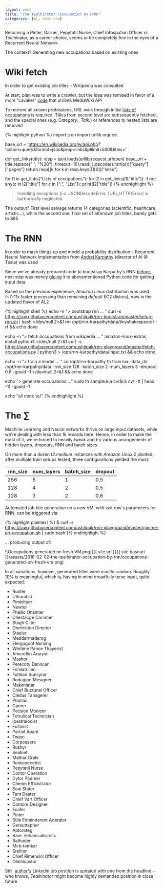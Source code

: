 ```yaml
---
layout: post
title: "The Tealhinator (occupation by RNN)"
categories: [ml, char-rnn]
---
```


Becoming a Pinter, Garner, Pepytatil Nurse, Chief Infospation Officer or
Tealhinator, as a career choice, seems to be completely fine in the eyes of a
Recurrent Neural Network

The context? Generating new occupations based on existing ones


# Wiki fetch

In order to get existing job titles – Wikipedia was consulted

At start, plan was to write a crawler, but the idea was remised in favor of
a more "cavalier"
[code](https://github.com/ushtipak/rnn-playground/blob/master/fetch-occupations.py "fetch-occupations code")
that utilizes MediaWiki API

To retrieve all known professions, URL walk through initial
[lists of occupations](https://en.wikipedia.org/wiki/Lists_of_occupations "Lists of occupations")
is required. Titles from second level are subsequently fetched, and the special
ones (e.g. _Category:_, _Talk:_) or references to nested lists are removed

{% highlight python %}
import json
import urllib.request

base_url = 'https://en.wikipedia.org/w/api.php?' \
           'action=query&format=json&prop=links&pllimit=500&titles='


def get_links(title):
    resp = json.loads(urllib.request.urlopen(
        base_url + title.replace(" ", "%20"), timeout=10).read(
    ).decode().rstrip())["query"]["pages"]
    return resp[[k for k in resp.keys()][0]]["links"]


for l1 in get_links("Lists of occupations"):
    for l2 in get_links(l1["title"]):
        if not any(c in l2["title"] for c in [":", "List"]):
            print(l2["title"])
{% endhighlight %}

> Handling exceptions (i.e. JSONDecodeError, {URL,HTTP}Error) is barbarically
neglected

The output? First level salvage returns 14 categories (scientific, healthcare,
artistic...), while the second one, final set of all known job
titles, barely gets to 865


# The RNN

In order to mash things up and model a probability distribution – Recurrent
Neural Network implementation from
[Andrej Karpathy](https://karpathy.github.io/2015/05/21/rnn-effectiveness/ "Andrej Karpathy RNN")
(director of AI @ Tesla) was used

Since we've already prepared code to bootstrap Karpathy's RNN
[before](https://ushtipak.github.io/over-logging/ml/char-rnn/2018/01/16/bootstrap-karpathy-rnn.html "Bootstrap Karpathy RNN"),
next step was merely
[gluing](https://github.com/ushtipak/rnn-playground/blob/master/gimme-an-occupation.sh "gluing code")
it to abovementioned Python code for getting input data

Based on the previous experience, _Amazon Linux_ distribution was used (~7-11x
faster processing than remaining _default_ EC2 distros), now in the updated
flavor of AL2

{% highlight shell %}
echo -n "> bootstrap rnn ... "
curl -s https://raw.githubusercontent.com/ushtipak/rnn-bootstrap/master/setup-rnn.sh | bash >/dev/null 2>&1
rm /opt/rnn-karpathy/data/tinyshakespeare/ -rf && echo done

echo -n "> fetch occupations from wikipedia ... "
amazon-linux-extras install python3 >/dev/null 2>&1
curl -s https://raw.githubusercontent.com/ushtipak/rnn-playground/master/fetch-occupations.py | python3 > /opt/rnn-karpathy/data/input.txt && echo done

echo -n "> train a model ... "
cd /opt/rnn-karpathy
th train.lua -data_dir /opt/rnn-karpathy/data -rnn_size 128 -batch_size 2 -num_layers 3 -dropout 0.6 -gpuid -1 >/dev/null 2>&1 && echo done

echo "> generate occupations ..."
sudo th sample.lua cv/$(ls cv/ -1t | head -1) -gpuid -1

echo "all done \o/"
{% endhighlight %}


# The ∑

Machine Learning and Neural networks thrive on large input datasets, while
we're dealing with less than 1k records here. Hence, in order to make the most
of it, we're forced to heavily tweak and try various arrangements of hidden
layers, dropouts, RNN and batch sizes

On more than a dozen _t2.medium_ instances with _Amazon Linux 2_ planted, after 
multiple train setups tested, three configurations yielded the most:

| rnn_size | num_layers | batch_size | dropout |
|----------|------------|------------|---------|
|      256 |          5 |          1 |     0.5 |
|      128 |          4 |          2 |     0.5 |
|      128 |          3 |          2 |     0.6 |

Automated job title generation on a new VM, with last row's parameters for RNN,
can be triggered via:

{% highlight plaintext %}
$ curl -s https://raw.githubusercontent.com/ushtipak/rnn-playground/master/gimme-an-occupation.sh | sudo bash
{% endhighlight %}

... producing output of:

![Occupations generated on fresh VM.png]({{ site.url }}{{ site.baseurl }}/assets/2018-02-02-the-tealhinator-occupation-by-rnn/occupations-generated-on-fresh-vm.png)

In all variations, however, generated titles were mostly random. Roughly 10% is
meaningful, which is, having in mind dreadfully terse input, quite expected:

* Runter
* Uthoratist
* Pimicityer
* Newtor
* Phailic Onsinter
* Chestacge Corinner
* Stogh Cliter
* Orertricion Director
* Staeler
* Meddermaderog
* Elergogoot Nursing
* Werhine Pance Thayerist
* Amcrofiin Araryst
* Mashor
* Perecoty Danncer
* Fomiatrilian
* Futhion Suncyror
* Rodugion Mesigner
* Makeniatar
* Chief Buctunel Officer
* Cledus Tanagerer
* Photlac
* Garner
* Pecsion Monicer
* Totrulical Technician
* Ipestralocist
* Foltinist
* Partiol Apant
* Twipo
* Corpossere
* Rushyr
* Sealoet
* Mathor Crale
* Remianecetist
* Pepytatil Nurse
* Dontor Operation
* Dytor Padmer
* Chenm Efficistrator
* Soal Stater
* Tant Daster
* Chief Vart Officer
* Dontore Designer
* Foafer
* Pinter
* Stile Enminderent Aderator
* Gereuttapher
* Aptoroteg
* Bare Telhanicalisirsitc
* Bathuder
* Mirk-tomkar
* Srelhor
* Chief Rimensiol Officer
* Olmhicastor

Still, [author's](https://www.linkedin.com/in/milos-knezevic-43179028/ "author's Linkedin profile")
Linkedin job position is updated with one from the headline – who knows,
_Tealhinator_ might become highly demanded position in close future


